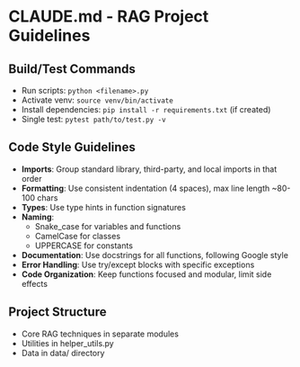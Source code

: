 # CLAUDE.md - RAG Project Guidelines

## Build/Test Commands
- Run scripts: `python <filename>.py`
- Activate venv: `source venv/bin/activate`
- Install dependencies: `pip install -r requirements.txt` (if created)
- Single test: `pytest path/to/test.py -v`

## Code Style Guidelines
- **Imports**: Group standard library, third-party, and local imports in that order
- **Formatting**: Use consistent indentation (4 spaces), max line length ~80-100 chars
- **Types**: Use type hints in function signatures
- **Naming**: 
  - Snake_case for variables and functions
  - CamelCase for classes
  - UPPERCASE for constants  
- **Documentation**: Use docstrings for all functions, following Google style
- **Error Handling**: Use try/except blocks with specific exceptions
- **Code Organization**: Keep functions focused and modular, limit side effects

## Project Structure
- Core RAG techniques in separate modules
- Utilities in helper_utils.py
- Data in data/ directory